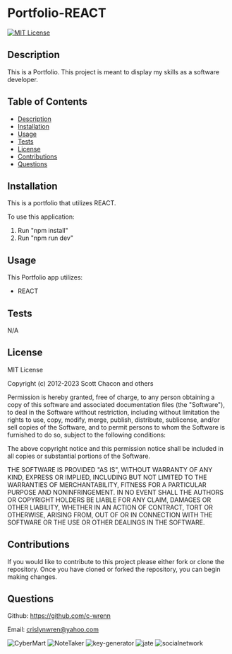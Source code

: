# Portfolio-REACT

[![MIT License](https://img.shields.io/badge/License-MIT-blue.svg)](https://opensource.org/licenses/MIT)

## Description

This is a Portfolio. This project is meant to display my skills as a software developer.


## Table of Contents

- [Description](#description)
- [Installation](#installation)
- [Usage](#usage)
- [Tests](#tests)
- [License](#license)
- [Contributions](#contributions)
- [Questions](#questions)

## Installation
 
This is a portfolio that utilizes REACT.

To use this application:
1. Run "npm install"
2. Run "npm run dev"

## Usage

This Portfolio app utilizes: 

- REACT

## Tests

N/A

## License

MIT License

Copyright (c) 2012-2023 Scott Chacon and others

Permission is hereby granted, free of charge, to any person obtaining
a copy of this software and associated documentation files (the
"Software"), to deal in the Software without restriction, including
without limitation the rights to use, copy, modify, merge, publish,
distribute, sublicense, and/or sell copies of the Software, and to
permit persons to whom the Software is furnished to do so, subject to
the following conditions:

The above copyright notice and this permission notice shall be
included in all copies or substantial portions of the Software.

THE SOFTWARE IS PROVIDED "AS IS", WITHOUT WARRANTY OF ANY KIND,
EXPRESS OR IMPLIED, INCLUDING BUT NOT LIMITED TO THE WARRANTIES OF
MERCHANTABILITY, FITNESS FOR A PARTICULAR PURPOSE AND
NONINFRINGEMENT. IN NO EVENT SHALL THE AUTHORS OR COPYRIGHT HOLDERS BE
LIABLE FOR ANY CLAIM, DAMAGES OR OTHER LIABILITY, WHETHER IN AN ACTION
OF CONTRACT, TORT OR OTHERWISE, ARISING FROM, OUT OF OR IN CONNECTION
WITH THE SOFTWARE OR THE USE OR OTHER DEALINGS IN THE SOFTWARE.

## Contributions

If you would like to contribute to this project please either fork or clone the repository. Once you have cloned or forked the repository, you can begin making changes.

## Questions
Github: https://github.com/c-wrenn

Email: crislynwren@yahoo.com

![CyberMart](cybermart.png)
![NoteTaker](notetaker.png)
![key-generator](key.png)
![jate](jate.png)
![socialnetwork](socialnetwork.png)